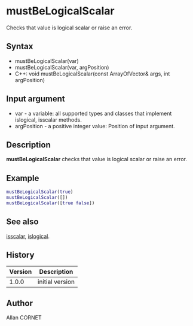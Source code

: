 # mustBeLogicalScalar

Checks that value is logical scalar or raise an error.

## Syntax

- mustBeLogicalScalar(var)
- mustBeLogicalScalar(var, argPosition)
- C++: void mustBeLogicalScalar(const ArrayOfVector& args, int argPosition)

## Input argument

- var - a variable: all supported types and classes that implement islogical, isscalar methods.
- argPosition - a positive integer value: Position of input argument.

## Description

  <p><b>mustBeLogicalScalar</b> checks that value is logical scalar or raise an error.</p>

## Example

```matlab
mustBeLogicalScalar(true)
mustBeLogicalScalar([])
mustBeLogicalScalar([true false])
```

## See also

[isscalar](../elementary_functions/isscalar.md), [islogical](../types/islogical.md).

## History

| Version | Description     |
| ------- | --------------- |
| 1.0.0   | initial version |

## Author

Allan CORNET
